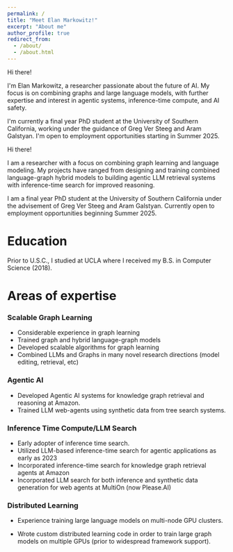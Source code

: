 ```yaml
---
permalink: /
title: "Meet Elan Markowitz!"
excerpt: "About me"
author_profile: true
redirect_from: 
  - /about/
  - /about.html
---
```


Hi there!

I'm Elan Markowitz, a researcher passionate about the future of AI. My focus is on combining graphs and large language models, with further expertise and interest in agentic systems, inference-time compute, and AI safety. 

I'm currently a final year PhD student at the University of Southern California, working under the guidance of Greg Ver Steeg and Aram Galstyan. I'm open to employment opportunities starting in Summer 2025.

Hi there! 

I am a researcher with a focus on combining graph learning and language modeling. My projects have ranged from designing and training combined language-graph hybrid models to building agentic LLM retrieval systems with inference-time search for improved reasoning. 

I am a final year PhD student at the University of Southern California under the advisement of Greg Ver Steeg and Aram Galstyan. Currently open to employment opportunities beginning Summer 2025.

Education
======
Prior to U.S.C., I studied at UCLA where I received my B.S. in Computer Science (2018). 


Areas of expertise
======
### Scalable Graph Learning

- Considerable experience in graph learning
- Trained graph and hybrid language-graph models
- Developed scalable algorithms for graph learning
- Combined LLMs and Graphs in many novel research directions (model editing, retrieval, etc)

### Agentic AI

- Developed Agentic AI systems for knowledge graph retrieval and reasoning at Amazon. 
- Trained LLM web-agents using synthetic data from tree search systems. 

### Inference Time Compute/LLM Search

- Early adopter of inference time search. 
- Utilized LLM-based inference-time search for agentic applications as early as 2023
- Incorporated inference-time search for knowledge graph retrieval agents at Amazon
- Incorporated LLM search for both inference and synthetic data generation for web agents at MultiOn (now Please.AI)

### Distributed Learning

- Experience training large language models on multi-node GPU clusters. 

- Wrote custom distributed learning code in order to train large graph models on multiple GPUs (prior to widespread framework support). 

